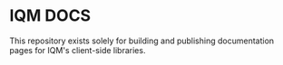 # IQM DOCS

This repository exists solely for building and publishing documentation pages for IQM's client-side libraries.